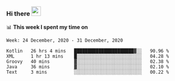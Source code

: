 ### Hi there <a href="https://www.gautamkrishnar.com/"><img src="https://media.giphy.com/media/hvRJCLFzcasrR4ia7z/giphy.gif" width="25px"></a>

📊 **This week I spent my time on**

<!--START_SECTION:waka-->
```text
Week: 24 December, 2020 - 31 December, 2020

Kotlin   26 hrs 4 mins   ██████████████████████▓░░   90.96 % 
XML      1 hr 13 mins    █░░░░░░░░░░░░░░░░░░░░░░░░   04.28 % 
Groovy   40 mins         ▓░░░░░░░░░░░░░░░░░░░░░░░░   02.38 % 
Java     36 mins         ▓░░░░░░░░░░░░░░░░░░░░░░░░   02.10 % 
Text     3 mins          ░░░░░░░░░░░░░░░░░░░░░░░░░   00.22 % 
```
<!--END_SECTION:waka-->
